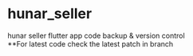 # hunar_seller
hunar seller flutter app code backup &amp; version control <br>
**For latest code check the latest patch in branch
